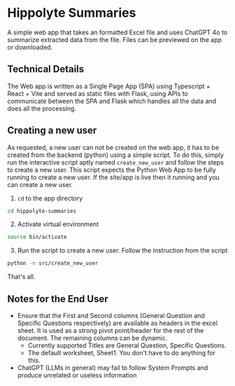 # Hippolyte Summaries
A simple web app that takes an formatted Excel file and uses  ChatGPT 4o to summarize extracted data from the file. Files can be previewed on the app or  downloaded.

## Technical Details
The Web app is written as a Single Page App (SPA) using Typescript + React + Vite and served as static files with Flask, using APIs to communicate between the SPA and Flask which handles all the data and does all the processing.


## Creating a new user
As requested, a new user can not be created on the web app, it has to be created from the backend (python) using a simple script. To do this, simply run the interactive script aptly named `create_new_user` and follow the steps to create a new user. This script expects the Python Web App to be fully running to create a new user. If the site/app is live then it running and you can create a new user.

1. `cd` to the app directory

```bash
cd hippolyte-summaries
```

2. Activate virtual environment

```bash
source bin/activate
```

3. Run the script to create a new user. Follow the instruction from the script

```bash
python -m src/create_new_user
```
That's all.


## Notes for the End User
- Ensure that the First and Second columns (General Question and Specific Questions respectively) are available as headers in the excel sheet. It is used as a strong pivot point/header for the rest of the document. The remaining columns can be dynamic.
    - Currently supported Titles are General Question, Specific Questions.
    - The default worksheet, Sheet1. You don't have to do anything for this. 
- ChatGPT (LLMs in general) may fail to follow System Prompts and produce unrelated or useless information
